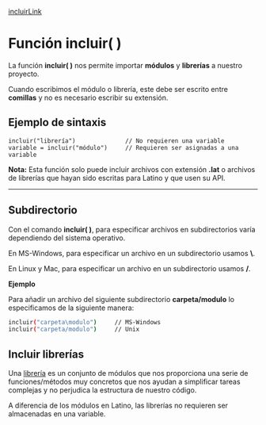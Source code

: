 
[incluirLink](#incluirLink)

# Función incluir( )

La función **incluir( )** nos permite importar **módulos** y **librerías** a nuestro proyecto.

Cuando escribimos el módulo o librería, este debe ser escrito entre **comillas** y no es necesario escribir su extensión.

## Ejemplo de sintaxis

```latino
incluir("librería")              // No requieren una variable
variable = incluir("módulo")     // Requieren ser asignadas a una variable
```

**Nota:** Esta función solo puede incluir archivos con extensión **.lat** o archivos de librerías que hayan sido escritas para Latino y que usen su API.

---

## Subdirectorio

Con el comando **incluir( )**, para especificar archivos en subdirectorios varía dependiendo del sistema operativo.

En MS-Windows, para especificar un archivo en un subdirectorio usamos **\\**.

En Linux y Mac, para especificar un archivo en un subdirectorio usamos **/**.

**Ejemplo**

Para añadir un archivo del siguiente subdirectorio **carpeta/modulo** lo especificamos de la siguiente manera:

```bash
incluir("carpeta\modulo")     // MS-Windows
incluir("carpeta/modulo")     // Unix
```

## Incluir librerías

Una [librería](https://es.wikipedia.org/wiki/Biblioteca_(informática)) es un conjunto de módulos que nos proporciona una serie de funciones/métodos muy concretos que nos ayudan a simplificar tareas complejas y no perjudica la estructura de nuestro código.

A diferencia de los módulos en Latino, las librerías no requieren ser almacenadas en una variable.
